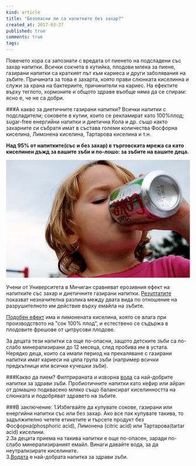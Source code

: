 ```yaml
---
kind: article
title: "Безопасни ли са напитките без захар?"
created_at: 2017-03-27
published: true
comments: true
tags:
--- 
```

Повечето хора са запознати с вредата от пиенето на подсладени със захар напитки. Всички сокчета в кутийка, плодови млека за пиене, газирани напитки са краткият път към кариеса и други заболявания на зъбите. Причината за това е захарта, която прави слюнката киселинна и служи за храна на бактериите, причинители на кариес. На ефектите върху теглото, хормоните и общото здраве въобще няма да се спирам: ясно е, че не са добри.

###А какво за диетичните газирани напитки?
Всички напитки с подсладители; соковете в кутии, които се рекламират като 100%плод; sugar-free енергийни напитки и диетична Кола и др. също както захарните си събратя имат в състава големи количества Фосфорна киселина, Лимонена киселина, Тартарова киселина и т.н. 

**Над 95% от напитките(със и без захар) в търговската мрежа са като киселинен дъжд за вашите зъби и по-лошо: за зъбите на вашите деца.**

![dietsoda](/images/posts/dietsoda.jpg)

<!-- more -->

Учени от Университета в Мичиган сравняват ерозивния ефект на напитките със захар и диетичните газирани напитки. [Резултатите](http://www.umich.edu/~chemstu/content_weeks/F_06_Week1/dental%20cavities_coursepack.pdf?_ga=1.19633784.1153870443.1485770197) показват незначителна разлика между двата вида по отношение на разрушителното им действие върху емайла на зъбите.

[Подобен ефект](https://www.urmc.rochester.edu/news/story/2542/researchers-say-oj-worse-for-teeth-than-whitening.aspx) има и лимонената киселина, която се влага при производството на "сок 100% плод", и естествено се съдържа в плодовите фрешове от цитрусови плодове. 

За децата тези напитки са още по-опасни, защото детските зъби са по-слабо минерализирани до 12 месеца, след пробива им в устата. Нерядко деца, които са имали период на прекаляване с газирани напитки имат кариеси на цяла група зъби (например всички предкътници или всички кучешки зъби).

###Какво да пием?
Филтрираната и изворна [вода](https://bezkaries.com/blog/2017-01-16-%D0%B2%D0%BE%D0%B4%D0%B0/) са най-добрите напитки за здрави зъби. Пробиотичните напитки като кефир или айран от домашно подквасено мляко също балансират киселинността на слюнката и подобряват здравето на зъбите.

###В заключение:
1.Избягвайте да купувате сокове, газирани или енергийни напитки със или без захар. Ако все пак купувате такива, то задължително четете етикетите и търсете продукт без Фосфорна(phosphoric acid), Лимонена (citric acid) или Тартарова(tartar acid) киселини.<br />
2.За децата приема на такива напитки е още по-опасен, заради по-слабо минерализираният емайл. Винаги давайте вода, за да неутрализирате киселините.<br />
3.[Водата](https://bezkaries.com/) е най-добрата напитка за здрави зъби.

